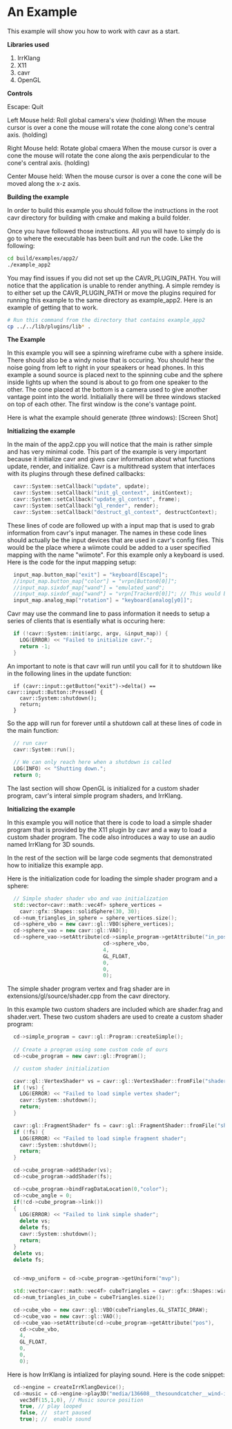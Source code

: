 An Example
========
This example will show you how to work with cavr as a start.

**Libraries used**

1. IrrKlang 
2. X11
3. cavr
4. OpenGL

**Controls**

Escape: Quit

Left Mouse held: Roll global camera's view (holding)
When the mouse cursor is over a cone the mouse will rotate the cone along cone's central axis. (holding)

Right Mouse held: Rotate global cmaera
When the mouse cursor is over a cone the mouse will rotate the cone along the axis perpendicular to the cone's central axis. (holding)

Center Mouse held: 
When the mouse cursor is over a cone the cone will be moved along the x-z axis.

**Building the example**

In order to build this example you should follow the instructions in the root cavr directory for building with cmake and making a build folder.

Once you have followed those instructions. All you will have to simply do is go to where the executable has been built and run the code. Like the following:

```bash
cd build/examples/app2/
./example_app2
```

You may find issues if you did not set up the CAVR_PLUGIN_PATH. You will notice that the application is unable to render anything. A simple remdey is to either set up the CAVR_PLUGIN_PATH or move the plugins required for running this example to the same directory as example_app2. Here is an example of getting that to work.

```bash
# Run this command from the directory that contains example_app2
cp ../../lib/plugins/lib* .
```

**The Example**

In this example you will see a spinning wireframe cube with a sphere inside. There should also be a windy noise that is occuring. You should hear the noise going from left to right in your speakers or head phones. In this example a sound source is placed next to the spinning cube and the sphere inside lights up when the sound is about to go from one speaker to the other. The cone placed at the bottom is a camera used to give another vantage point into the world. Initialially there will be three windows stacked on top of each other. The first window is the cone's vantage point.

Here is what the example should generate (three windows):
[Screen Shot]

**Initializing the example**

In the main of the app2.cpp you will notice that the main is rather simple and has very minimal code. This part of the example is very important because it initialize cavr and gives cavr information about what functions update, render, and initialize. Cavr is a multithread system that interfaces with its plugins through these defined callbacks:

```c++
  cavr::System::setCallback("update", update);
  cavr::System::setCallback("init_gl_context", initContext);
  cavr::System::setCallback("update_gl_context", frame);
  cavr::System::setCallback("gl_render", render);
  cavr::System::setCallback("destruct_gl_context", destructContext);
```

These lines of code are followed up with a input map that is used to grab information from cavr's input manager. The names in these code lines should actually be the input devices that are used in cavr's config files. This would be the place where a wiimote could be added to a user specified mapping with the name "wiimote". For this example only a keyboard is used. Here is the code for the input mapping setup:
```c++
  input_map.button_map["exit"] = "keyboard[Escape]";
  //input_map.button_map["color"] = "vrpn[Button0[0]]";
  //input_map.sixdof_map["wand"] = "emulated_wand";
  //input_map.sixdof_map["wand"] = "vrpn[Tracker0[0]]"; // This would be a tracker detected by a system.
  input_map.analog_map["rotation"] = "keyboard[analog[y0]]";
```

Cavr may use the command line to pass information it needs to setup a series of clients that is esentially what is occuring here: 
```c++
  if (!cavr::System::init(argc, argv, &input_map)) {
    LOG(ERROR) << "Failed to initialize cavr.";
    return -1;
  }
```

An important to note is that cavr will run until you call for it to shutdown like in the following lines in the update function: 

```
  if (cavr::input::getButton("exit")->delta() == cavr::input::Button::Pressed) {
    cavr::System::shutdown();
    return;
  }
```

So the app will run for forever until a shutdown call at these lines of code in the main function:
```c++
  // run cavr
  cavr::System::run();
  
  // We can only reach here when a shutdown is called
  LOG(INFO) << "Shutting down.";
  return 0;
```

The last section will show OpenGL is initialized for a custom shader program, cavr's interal simple program shaders, and IrrKlang. 

**Initializing the example**

In this example you will notice that there is code to load a simple shader program that is provided by the X11 plugin by cavr and a way to load a custom shader program. The code also introduces a way to use an audio named IrrKlang for 3D sounds. 

In the rest of the section will be large code segments that demonstrated how to initialize this example app.

Here is the initialization code for loading the simple shader program and a sphere:

```c++
  // Simple shader shader vbo and vao initialization
  std::vector<cavr::math::vec4f> sphere_vertices = 
    cavr::gfx::Shapes::solidSphere(30, 30);
  cd->num_triangles_in_sphere = sphere_vertices.size();
  cd->sphere_vbo = new cavr::gl::VBO(sphere_vertices);
  cd->sphere_vao = new cavr::gl::VAO();
  cd->sphere_vao->setAttribute(cd->simple_program->getAttribute("in_position"),
                               cd->sphere_vbo,
                               4,
                               GL_FLOAT,
                               0,
                               0,
                               0);
```

The simple shader program vertex and frag shader are in extensions/gl/source/shader.cpp from the cavr directory.

In this example two custom shaders are included which are shader.frag and shader.vert. These two custom shaders are used to create a custom shader program:
```c++
  cd->simple_program = cavr::gl::Program::createSimple();
  
  // Create a program using some custom code of ours
  cd->cube_program = new cavr::gl::Program();

  // custom shader initialization

  cavr::gl::VertexShader* vs = cavr::gl::VertexShader::fromFile("shader.vert");
  if (!vs) {
    LOG(ERROR) << "Failed to load simple vertex shader";
    cavr::System::shutdown();
    return;
  }

  cavr::gl::FragmentShader* fs = cavr::gl::FragmentShader::fromFile("shader.frag");
  if (!fs) {
    LOG(ERROR) << "Failed to load simple fragment shader";
    cavr::System::shutdown();
    return;
  }

  cd->cube_program->addShader(vs);
  cd->cube_program->addShader(fs);

  cd->cube_program->bindFragDataLocation(0,"color");
  cd->cube_angle = 0;
  if(!cd->cube_program->link())
  {
    LOG(ERROR) << "Failed to link simple shader";
    delete vs;
    delete fs;
    cavr::System::shutdown();
    return;
  }
  delete vs;
  delete fs;

  
  cd->mvp_uniform = cd->cube_program->getUniform("mvp");

  std::vector<cavr::math::vec4f> cubeTriangles = cavr::gfx::Shapes::wireCube();
  cd->num_triangles_in_cube = cubeTriangles.size();

  cd->cube_vbo = new cavr::gl::VBO(cubeTriangles,GL_STATIC_DRAW);
  cd->cube_vao = new cavr::gl::VAO();
  cd->cube_vao->setAttribute(cd->cube_program->getAttribute("pos"),
    cd->cube_vbo,
    4,
    GL_FLOAT,
    0,
    0,
    0);
```

Here is how IrrKlang is intialized for playing sound. Here is the code snippet:

```c++
  cd->engine = createIrrKlangDevice();
  cd->music = cd->engine->play3D("media/136608__thesoundcatcher__wind-in-small-forrest-01.wav",
    vec3df(15,1,0), // Music source position
    true, // play looped
    false, //  start paused
    true); //  enable sound
```




 
